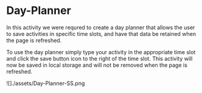 # Day-Planner

In this activity we were requred to create a day planner that allows the user to  save activities in specific time slots, and have that data be retained when the page is refreshed.

To use the day planner simply type your activity in the appropriate time slot and click the save button icon to the right of the time slot. This activity will now be saved in local storage and will not be removed when the page is refreshed.

![]./assets/Day-Planner-SS.png
